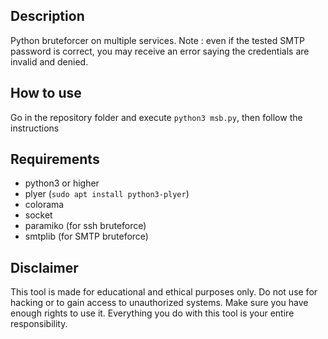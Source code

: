 ## Description
Python bruteforcer on multiple services. Note : even if the tested SMTP password is correct, you may receive an error saying the credentials are invalid and denied.

## How to use

Go in the repository folder and execute `python3 msb.py`, then follow the instructions

## Requirements

- python3 or higher
- plyer (`sudo apt install python3-plyer`)
- colorama
- socket
- paramiko (for ssh bruteforce)
- smtplib (for SMTP bruteforce)

## Disclaimer
This tool is made for educational and ethical purposes only. Do not use for hacking or to gain access to unauthorized systems. Make sure you have enough rights to use it. Everything you do with this tool is your entire responsibility.
